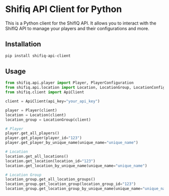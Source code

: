 # Shifiq API Client for Python

This is a Python client for the ShifIQ API. It allows you to interact with the ShifIQ API to manage your players and their configurations and more.

## Installation

```bash
pip install shifiq-api-client
```

## Usage

```python
from shifiq.api.player import Player, PlayerConfiguration
from shifiq.api.location import Location, LocationGroup, LocationConfiguration, LocationGroupConfiguration
from shifiq.client import ApiClient

client = ApiClient(api_key="your_api_key")

player = Player(client)
location = Location(client)
location_group = LocationGroup(client)

# Player
player.get_all_players()
player.get_player(player_id="123")
player.get_player_by_unique_name(unique_name="unique_name")

# Location
location.get_all_locations()
location.get_location(location_id="123")
location.get_location_by_unique_name(unique_name="unique_name")

# Location Group
location_group.get_all_location_groups()
location_group.get_location_group(location_group_id="123")
location_group.get_location_group_by_unique_name(unique_name="unique_name")
```
